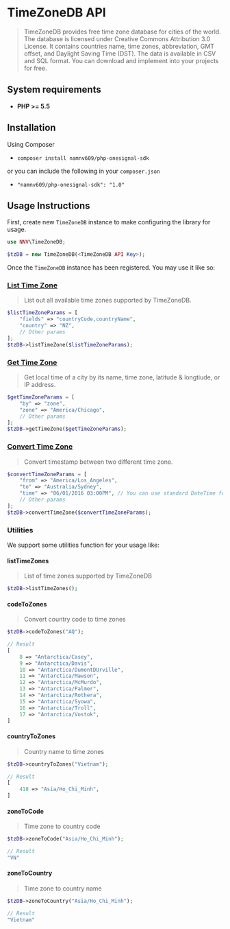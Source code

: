 # TimeZoneDB API

> TimeZoneDB provides free time zone database for cities of the world. The database is licensed under Creative Commons Attribution 3.0 License. It contains countries name, time zones, abbreviation, GMT offset, and Daylight Saving Time (DST). The data is available in CSV and SQL format. You can download and implement into your projects for free.

## System requirements
* **PHP >= 5.5**

## Installation
Using Composer
* `composer install namnv609/php-onesignal-sdk`

or you can include the following in your `composer.json`
* `"namnv609/php-onesignal-sdk": "1.0"`

## Usage Instructions

First, create new `TimeZoneDB` instance to make configuring the library for usage.

```PHP
use NNV\TimeZoneDB;

$tzDB = new TimeZoneDB(<TimeZoneDB API Key>);
```

Once the `TimeZoneDB` instance has been registered. You may use it like so:

### [List Time Zone](https://timezonedb.com/references/list-time-zone)

> List out all available time zones supported by TimeZoneDB.

```PHP
$listTimeZoneParams = [
    "fields" => "countryCode,countryName",
    "country" => "NZ",
    // Other params
];
$tzDB->listTimeZone($listTimeZoneParams);
```

### [Get Time Zone](https://timezonedb.com/references/get-time-zone)

> Get local time of a city by its name, time zone, latitude & longtiude, or IP address.

```PHP
$getTimeZoneParams = [
    "by" => "zone",
    "zone" => "America/Chicago",
    // Other params
];
$tzDB->getTimeZone($getTimeZoneParams);
```

### [Convert Time Zone](https://timezonedb.com/references/convert-time-zone)

> Convert timestamp between two different time zone.

```PHP
$convertTimeZoneParams = [
    "from" => "America/Los_Angeles",
    "to" => "Australia/Sydney",
    "time" => "06/01/2016 03:00PM", // You can use standard DateTime format or Unix time
    // Other params
];
$tzDB->convertTimeZone($convertTimeZoneParams);
```

### Utilities

We support some utilities function for your usage like:

#### listTimeZones

> List of time zones supported by TimeZoneDB

```PHP
$tzDB->listTimeZones();
```

#### codeToZones

> Convert country code to time zones

```PHP
$tzDB->codeToZones("AQ");

// Result
[
    8 => "Antarctica/Casey",
    9 => "Antarctica/Davis",
    10 => "Antarctica/DumontDUrville",
    11 => "Antarctica/Mawson",
    12 => "Antarctica/McMurdo",
    13 => "Antarctica/Palmer",
    14 => "Antarctica/Rothera",
    15 => "Antarctica/Syowa",
    16 => "Antarctica/Troll",
    17 => "Antarctica/Vostok",
]

```

#### countryToZones

> Country name to time zones

```PHP
$tzDB->countryToZones("Vietnam");

// Result
[
    418 => "Asia/Ho_Chi_Minh",
]
```

#### zoneToCode

> Time zone to country code

```PHP
$tzDB->zoneToCode("Asia/Ho_Chi_Minh");

// Result
"VN"
```

#### zoneToCountry

> Time zone to country name

```PHP
$tzDB->zoneToCountry("Asia/Ho_Chi_Minh");

// Result
"Vietnam"
```

